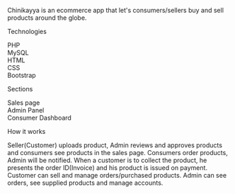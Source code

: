 Chinikayya is an ecommerce app that let's consumers/sellers buy and sell products around the globe.

Technologies<br/>

PHP <br/>
MySQL  <br/>
HTML <br/>
CSS <br/>
Bootstrap <br/>

Sections <br/>

Sales page <br/>
Admin Panel <br/>
Consumer Dashboard <br/>

How it works <br/>

Seller(Customer) uploads product, Admin reviews and approves products and consumers see products
in the sales page. Consumers order products, Admin will be notified. When a customer is to collect the product, he presents the order ID(Invoice) and his product is issued on payment. Customer can sell and manage orders/purchased products.
Admin can see orders, see supplied products and manage accounts.  
